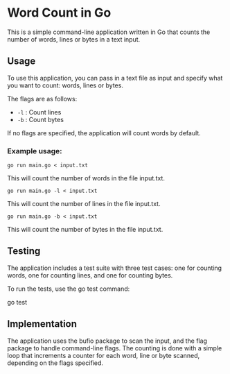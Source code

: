 # Word Count in Go
This is a simple command-line application written in Go that counts the number of words, lines or bytes in a text input.

## Usage
To use this application, you can pass in a text file as input and specify what you want to count: words, lines or bytes.

The flags are as follows:

- `-l` : Count lines
- `-b` : Count bytes

If no flags are specified, the application will count words by default.

### Example usage:
```
go run main.go < input.txt
```
This will count the number of words in the file input.txt.

```
go run main.go -l < input.txt
```
This will count the number of lines in the file input.txt.

```
go run main.go -b < input.txt
```
This will count the number of bytes in the file input.txt.

## Testing
The application includes a test suite with three test cases: one for counting words, one for counting lines, and one for counting bytes.

To run the tests, use the go test command:

go test
## Implementation
The application uses the bufio package to scan the input, and the flag package to handle command-line flags. The counting is done with a simple loop that increments a counter for each word, line or byte scanned, depending on the flags specified.